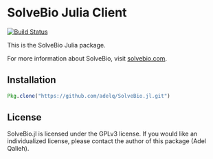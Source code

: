 # SolveBio Julia Client

[![Build Status](https://travis-ci.org/adelq/SolveBio.jl.svg?branch=master)](https://travis-ci.org/adelq/SolveBio.jl)

This is the SolveBio Julia package.

For more information about SolveBio, visit [solvebio.com](https://www.solvebio.com).

## Installation

```julia
Pkg.clone("https://github.com/adelq/SolveBio.jl.git")
```

## License

SolveBio.jl is licensed under the GPLv3 license. If you would like an
individualized license, please contact the author of this package (Adel
Qalieh).
